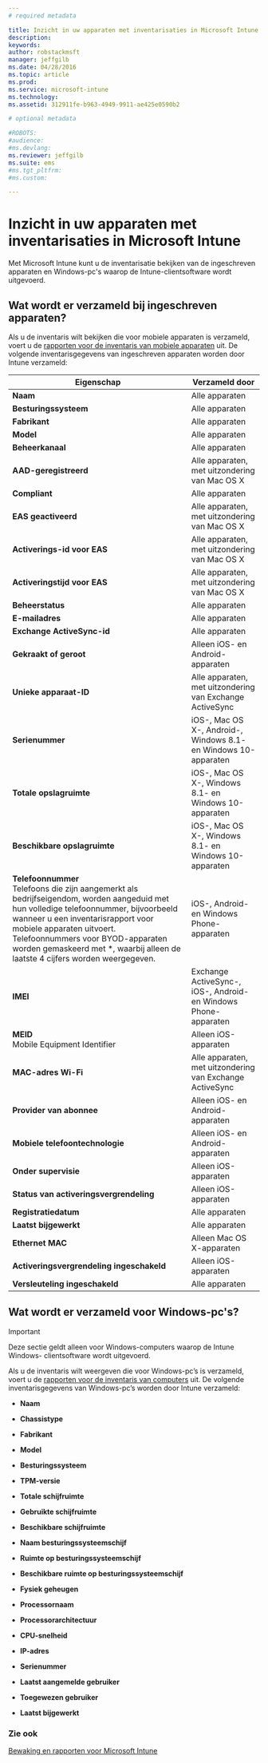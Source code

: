 ```yaml
---
# required metadata

title: Inzicht in uw apparaten met inventarisaties in Microsoft Intune | Microsoft Intune
description:
keywords:
author: robstackmsft
manager: jeffgilb
ms.date: 04/28/2016
ms.topic: article
ms.prod:
ms.service: microsoft-intune
ms.technology:
ms.assetid: 312911fe-b963-4949-9911-ae425e0590b2

# optional metadata

#ROBOTS:
#audience:
#ms.devlang:
ms.reviewer: jeffgilb
ms.suite: ems
#ms.tgt_pltfrm:
#ms.custom:

---
```


# Inzicht in uw apparaten met inventarisaties in Microsoft Intune
Met Microsoft Intune kunt u de inventarisatie bekijken van de ingeschreven apparaten en Windows-pc's waarop de Intune-clientsoftware wordt uitgevoerd.

## Wat wordt er verzameld bij ingeschreven apparaten?
Als u de inventaris wilt bekijken die voor mobiele apparaten is verzameld, voert u de [rapporten voor de inventaris van mobiele apparaten](understand-microsoft-intune-operations-by-using-reports.md) uit. De volgende inventarisgegevens van ingeschreven apparaten worden door Intune verzameld:

|Eigenschap|Verzameld door|
|------------|-----------------------|
|**Naam**|Alle apparaten|
|**Besturingssysteem**|Alle apparaten|
|**Fabrikant**|Alle apparaten|
|**Model**|Alle apparaten|
|**Beheerkanaal**|Alle apparaten|
|**AAD-geregistreerd**|Alle apparaten, met uitzondering van Mac OS X|
|**Compliant**|Alle apparaten|
|**EAS geactiveerd**|Alle apparaten, met uitzondering van Mac OS X|
|**Activerings-id voor EAS**|Alle apparaten, met uitzondering van Mac OS X|
|**Activeringstijd voor EAS**|Alle apparaten, met uitzondering van Mac OS X|
|**Beheerstatus**|Alle apparaten|
|**E-mailadres**|Alle apparaten|
|**Exchange ActiveSync-id**|Alle apparaten|
|**Gekraakt of geroot**|Alleen iOS- en Android-apparaten|
|**Unieke apparaat-ID**|Alle apparaten, met uitzondering van Exchange ActiveSync|
|**Serienummer**|iOS-, Mac OS X-, Android-, Windows 8.1- en Windows 10-apparaten|
|**Totale opslagruimte**|iOS-, Mac OS X-, Windows 8.1- en Windows 10-apparaten|
|**Beschikbare opslagruimte**|iOS-, Mac OS X-, Windows 8.1- en Windows 10-apparaten|
|**Telefoonnummer**<br>Telefoons die zijn aangemerkt als bedrijfseigendom, worden aangeduid met hun volledige telefoonnummer, bijvoorbeeld wanneer u een inventarisrapport voor mobiele apparaten uitvoert. Telefoonnummers voor BYOD-apparaten worden gemaskeerd met &#42;, waarbij alleen de laatste 4 cijfers worden weergegeven.|iOS-, Android- en Windows Phone-apparaten|
|**IMEI**|Exchange ActiveSync-, iOS-, Android- en Windows Phone-apparaten|
|**MEID**<br>Mobile Equipment Identifier|Alleen iOS-apparaten|
|**MAC-adres Wi-Fi**|Alle apparaten, met uitzondering van Exchange ActiveSync|
|**Provider van abonnee**|Alleen iOS- en Android-apparaten|
|**Mobiele telefoontechnologie**|Alleen iOS- en Android-apparaten|
|**Onder supervisie**|Alleen iOS-apparaten|
|**Status van activeringsvergrendeling**|Alleen iOS-apparaten|
|**Registratiedatum**|Alle apparaten|
|**Laatst bijgewerkt**|Alle apparaten|
|**Ethernet MAC**|Alleen Mac OS X-apparaten|
|**Activeringsvergrendeling ingeschakeld**|Alleen iOS-apparaten|
|**Versleuteling ingeschakeld**|Alle apparaten|

## Wat wordt er verzameld voor Windows-pc's?
> [!IMPORTANT]
> Deze sectie geldt alleen voor Windows-computers waarop de Intune Windows- clientsoftware wordt uitgevoerd.

Als u de inventaris wilt weergeven die voor Windows-pc’s is verzameld, voert u de [rapporten voor de inventaris van computers](understand-microsoft-intune-operations-by-using-reports.md) uit. De volgende inventarisgegevens van Windows-pc’s worden door Intune verzameld:

-   **Naam**

-   **Chassistype**

-   **Fabrikant**

-   **Model**

-   **Besturingssysteem**

-   **TPM-versie**

-   **Totale schijfruimte**

-   **Gebruikte schijfruimte**

-   **Beschikbare schijfruimte**

-   **Naam besturingssysteemschijf**

-   **Ruimte op besturingssysteemschijf**

-   **Beschikbare ruimte op besturingssysteemschijf**

-   **Fysiek geheugen**

-   **Processornaam**

-   **Processorarchitectuur**

-   **CPU-snelheid**

-   **IP-adres**

-   **Serienummer**

-   **Laatst aangemelde gebruiker**

-   **Toegewezen gebruiker**

-   **Laatst bijgewerkt**

### Zie ook
[Bewaking en rapporten voor Microsoft Intune](monitoring-and-reports-with-microsoft-intune.md)



<!--HONumber=May16_HO1-->


